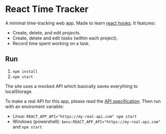 # React Time Tracker

A minimal time-tracking web app. Made to learn [react hooks](https://reactjs.org/docs/hooks-intro.html).
It features:

- Create, delete, and edit _projects_.
- Create, delete and edit _tasks_ (within each project).
- Record time spent working on a task.

## Run

1. `npm install`
2. `npm start`

The site uses a mocked API which basically saves everything to localStorage.

To make a real API for this app, please read the [API specification](API-specification.md). Then run with an enviroment variable:

- Linux: `REACT_APP_API="https://my-real-api.com" npm start`
- Windows (powershell): `$env:REACT_APP_API="https://my-real-api.com"` and `npm start`
